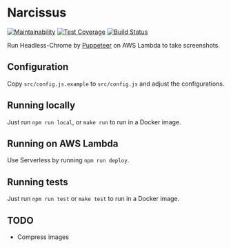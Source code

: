 # Narcissus

[![Maintainability](https://api.codeclimate.com/v1/badges/5247e8bc16825ce83d18/maintainability)](https://codeclimate.com/repos/5eab57cb05cace00cc00027c/maintainability)
[![Test Coverage](https://api.codeclimate.com/v1/badges/5247e8bc16825ce83d18/test_coverage)](https://codeclimate.com/repos/5eab57cb05cace00cc00027c/test_coverage)
[![Build Status](https://travis-ci.org/meedan/narcissus.svg?branch=develop)](https://travis-ci.org/meedan/narcissus)

Run Headless-Chrome by [Puppeteer](https://github.com/GoogleChrome/puppeteer) on AWS Lambda to take screenshots.

## Configuration

Copy `src/config.js.example` to `src/config.js` and adjust the configurations.

## Running locally

Just run `npm run local`, or `make run` to run in a Docker image.

## Running on AWS Lambda

Use Serverless by running `npm run deploy`.

## Running tests

Just run `npm run test` or `make test` to run in a Docker image.

## TODO

* Compress images
